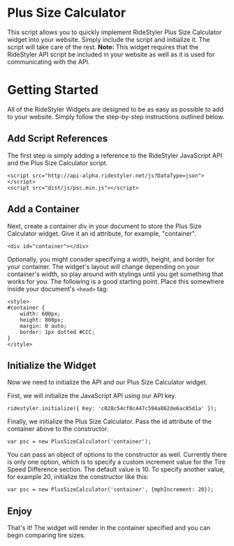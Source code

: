 # Plus Size Calculator
This script allows you to quickly implement RideStyler Plus Size Calculator widget into your website. Simply include the script and initialize it. The script will take care of the rest.
**Note:** This widget requires that the RideStyler API script be included in your website as well as it is used for communicating with the API.
# Getting Started
All of the RideStyler Widgets are designed to be as easy as possible to add to your website. Simply follow the step-by-step instructions outlined below.
## Add Script References
The first step is simply adding a reference to the RideStyler JavaScript API and the Plus Size Calculator script.
```
<script src="http://api-alpha.ridestyler.net/js?DataType=json"></script>
<script src="dist/js/psc.min.js"></script>
```
## Add a Container
Next, create a container div in your document to store the Plus Size Calculator widget. Give it an id attribute, for example, "container".
```
<div id="container"></div>
```
Optionally, you might consder specifying a width, height, and border for your container. The widget's layout will change depending on your container's width, so play around with stylings until you get something that works for you. The following is a good starting point. Place this somewhere inside your document's `<head>` tag:
```
<style>
#container {
	width: 600px;
	height: 800px;
	margin: 0 auto;
	border: 1px dotted #CCC;
}
</style>
```
## Initialize the Widget
Now we need to initialize the API and our Plus Size Calculator widget.

First, we will initialize the JavaScript API using our API key.
```
ridestyler.initialize({ Key: 'c028c54cf0c447c594a862de6ac85d1a' });
```

Finally, we initialize the Plus Size Calculator. Pass the id attribute of the container above to the constructor.
```
var psc = new PlusSizeCalculator('container');
```
You can pass an object of options to the constructor as well. Currently there is only one option, which is to specify a custom increment value for the Tire Speed Difference section. The default value is 10. To specify another value, for example 20, initialize the constructor like this: 
```
var psc = new PlusSizeCalculator('container', {mphIncrement: 20});
```
## Enjoy
That's it! The widget will render in the container specified and you can begin comparing tire sizes.